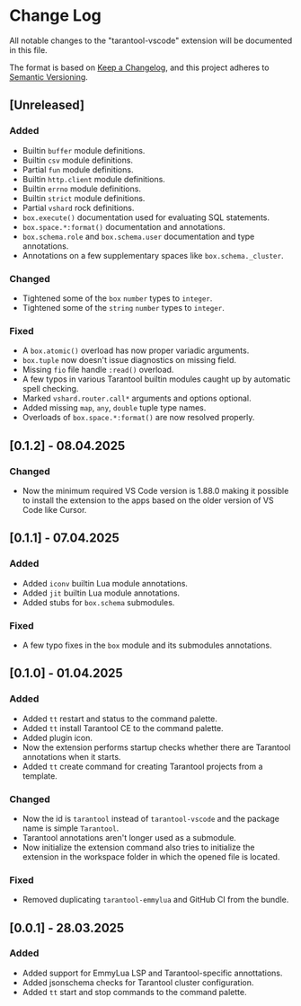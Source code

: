 # Change Log

All notable changes to the "tarantool-vscode" extension will be documented in
this file.

The format is based on [Keep a Changelog](https://keepachangelog.com/en/1.1.0/),
and this project adheres to [Semantic Versioning](https://semver.org/spec/v2.0.0.html).

## [Unreleased]

### Added

- Builtin `buffer` module definitions.
- Builtin `csv` module definitions.
- Partial `fun` module definitions.
- Builtin `http.client` module definitions.
- Builtin `errno` module definitions.
- Builtin `strict` module definitions.
- Partial `vshard` rock definitions.
- `box.execute()` documentation used for evaluating SQL statements.
- `box.space.*:format()` documentation and annotations.
- `box.schema.role` and `box.schema.user` documentation and type annotations.
- Annotations on a few supplementary spaces like `box.schema._cluster`.

### Changed

- Tightened some of the `box` `number` types to `integer`.
- Tightened some of the `string` `number` types to `integer`.

### Fixed

- A `box.atomic()` overload has now proper variadic arguments.
- `box.tuple` now doesn't issue diagnostics on missing field.
- Missing `fio` file handle `:read()` overload.
- A few typos in various Tarantool builtin modules caught up by automatic spell
  checking.
- Marked `vshard.router.call*` arguments and options optional.
- Added missing `map`, `any`, `double` tuple type names.
- Overloads of `box.space.*:format()` are now resolved properly.

## [0.1.2] - 08.04.2025

### Changed

- Now the minimum required VS Code version is 1.88.0 making it possible to
  install the extension to the apps based on the older version of VS Code like
  Cursor.

## [0.1.1] - 07.04.2025

### Added

- Added `iconv` builtin Lua module annotations.
- Added `jit` builtin Lua module annotations.
- Added stubs for `box.schema` submodules.

### Fixed

- A few typo fixes in the `box` module and its submodules annotations.

## [0.1.0] - 01.04.2025

### Added

- Added `tt` restart and status to the command palette.
- Added `tt` install Tarantool CE to the command palette.
- Added plugin icon.
- Now the extension performs startup checks whether there are Tarantool
  annotations when it starts.
- Added `tt` create command for creating Tarantool projects from a template.

### Changed

- Now the id is `tarantool` instead of `tarantool-vscode` and the package name
  is simple `Tarantool`.
- Tarantool annotations aren't longer used as a submodule.
- Now initialize the extension command also tries to initialize the extension
  in the workspace folder in which the opened file is located.

### Fixed

- Removed duplicating `tarantool-emmylua` and GitHub CI from the bundle.

## [0.0.1] - 28.03.2025

### Added

- Added support for EmmyLua LSP and Tarantool-specific annottations.
- Added jsonschema checks for Tarantool cluster configuration.
- Added `tt` start and stop commands to the command palette.
